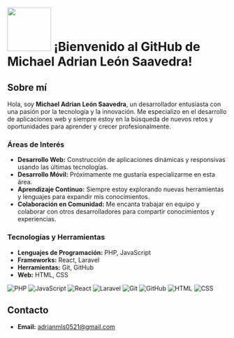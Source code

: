 # <img src="https://media.giphy.com/media/N70b8pHBeWDGjvvX0z/giphy.gif?cid=ecf05e478wdszqic2eg3bjcpevbvj01s7b75ysshfmmgffbc&ep=v1_gifs_related&rid=giphy.gif&ct=s" width="100"/> ¡Bienvenido al GitHub de Michael Adrian León Saavedra! 

## Sobre mí

Hola, soy **Michael Adrian León Saavedra**, un desarrollador entusiasta con una pasión por la tecnología y la innovación. Me especializo en el desarrollo de aplicaciones web y siempre estoy en la búsqueda de nuevos retos y oportunidades para aprender y crecer profesionalmente.

### Áreas de Interés

- **Desarrollo Web:** Construcción de aplicaciones dinámicas y responsivas usando las últimas tecnologías.
- **Desarrollo Móvil:** Próximamente me gustaría especializarme en esta área.
- **Aprendizaje Continuo:** Siempre estoy explorando nuevas herramientas y lenguajes para expandir mis conocimientos.
- **Colaboración en Comunidad:** Me encanta trabajar en equipo y colaborar con otros desarrolladores para compartir conocimientos y experiencias.

### Tecnologías y Herramientas

- **Lenguajes de Programación:** PHP, JavaScript
- **Frameworks:** React, Laravel
- **Herramientas:** Git, GitHub
- **Web:** HTML, CSS

![PHP](https://img.shields.io/badge/PHP-777BB4?style=flat-square&logo=php&logoColor=white)
![JavaScript](https://img.shields.io/badge/JavaScript-F7DF1E?style=flat-square&logo=javascript&logoColor=black)
![React](https://img.shields.io/badge/React-61DAFB?style=flat-square&logo=react&logoColor=black)
![Laravel](https://img.shields.io/badge/Laravel-FF2D20?style=flat-square&logo=laravel&logoColor=white)
![Git](https://img.shields.io/badge/Git-F05032?style=flat-square&logo=git&logoColor=white)
![GitHub](https://img.shields.io/badge/GitHub-181717?style=flat-square&logo=github&logoColor=white)
![HTML](https://img.shields.io/badge/HTML5-E34F26?style=flat-square&logo=html5&logoColor=white)
![CSS](https://img.shields.io/badge/CSS3-1572B6?style=flat-square&logo=css3&logoColor=white)

## Contacto

- **Email:** [adrianmls0521@gmail.com](mailto:adrianmls0521@gmail.com)


